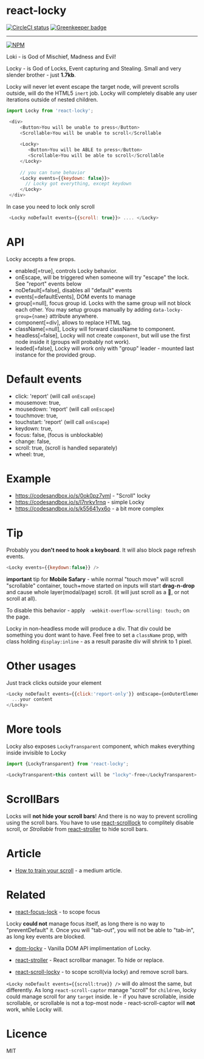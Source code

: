 # react-locky 
[![CircleCI status](https://img.shields.io/circleci/project/github/theKashey/react-locky/master.svg?style=flat-square)](https://circleci.com/gh/theKashey/react-locky/tree/master)
[![Greenkeeper badge](https://badges.greenkeeper.io/theKashey/react-locky.svg)](https://greenkeeper.io/)

----

[![NPM](https://nodei.co/npm/react-locky.png?downloads=true&stars=true)](https://nodei.co/npm/react-locky/) 

Loki  - is God of Mischief, Madness and Evil!

Locky - is God of Locks, Event capturing and Stealing. Small and very slender brother - just __1.7kb__.

Locky will never let event escape the target node, will prevent scrolls outside, will do the HTML5 `inert` job.
Locky will completely disable any user iterations outside of nested children.

```js
import Locky from 'react-locky';

 <div>
     <Button>You will be unable to press</Button>
     <Scrollable>You will be unable to scroll</Scrollable
     
     <Locky>
        <Button>You will be ABLE to press</Button>
        <Scrollable>You will be able to scroll</Scrollable
     </Locky>
     
     // you can tune behavior
     <Locky events={{keydown: false}}>
       // Locky got everything, except keydown        
     </Locky>
 </div>
```

In case you need to lock only scroll

```js
 <Locky noDefault events={{scroll: true}}> .... </Locky>
```

# API
 Locky accepts a few props.
 - enabled[=true], controls Locky behavior. 
 - onEscape, will be triggered when someone will try "escape" the lock. See "report" events below
 - noDefault[=false], disables all "default" events
 - events[=defaultEvents], DOM events to manage
 - group[=null], focus group id. Locks with the same group will not block each other. You may setup groups manually by adding
 `data-locky-group={name}` attribute anywhere.
 - component[=div], allows to replace HTML tag.
 - className[=null], Locky will forward className to component.
 - headless[=false], Locky will not create `component`, but will use the first node inside it (groups will probably not work).
 - leaded[=false], Locky will work only with "group" leader - mounted last instance for the provided group.
 
# Default events
 - click: 'report' (will call `onEscape`)
 - mousemove: true,
 - mousedown: 'report' (will call `onEscape`)
 - touchmove: true,
 - touchstart: 'report' (will call `onEscape`)
 - keydown: true,
 - focus: false, (focus is unblockable)
 - change: false,
 - scroll: true, (scroll is handled separately)
 - wheel: true, 
 
# Example
 - https://codesandbox.io/s/0ok0pz7vml - "Scroll" locky
 - https://codesandbox.io/s/l7nrkv1rnq - simple Locky
 - https://codesandbox.io/s/k55641yx6o - a bit more complex 
 
# Tip

Probably you __don't need to hook a keyboard__. It will also block page refresh events.
```js
<Locky events={{keydown:false}} />
```

__important__ tip for __Mobile Safary__ - while normal "touch move" will
scroll "scrollable" container, touch+move started on inputs will start
__drag-n-drop__ and cause whole layer(modal/page) scroll. 
(it will just scroll as a 💩, or not scroll at all).

To disable this behavior - apply ` -webkit-overflow-scrolling: touch;` on the page.
 
Locky in non-headless mode will produce a div. That div could be something you dont want to have.
Feel free to set a `className` prop, with class holding `display:inline` - as a result parasite div will
shrink to 1 pixel. 
 
# Other usages

Just track clicks outside your element
```js
<Locky noDefault events={{click:'report-only'}} onEscape={onOuterElementClick}>
  ...your content
</Locky>
``` 

# More tools
Locky also exposes `LockyTransparent` component, which makes everything inside invisible to Locky
```js
import {LockyTransparent} from 'react-locky';

<LockyTransparent>this content will be "locky"-free</LockyTransparent>
```

# ScrollBars
Locks will __not hide your scroll bars__! And there is no way to prevent scrolling using the scroll bars.
You have to use [react-scrolllock](https://github.com/jossmac/react-scrolllock) to complitely disable scroll, or _Strollable_ from [react-stroller](https://github.com/theKashey/React-stroller) to hide scroll bars.

# Article
 - [How to train your scroll](https://hackernoon.com/how-to-train-a-your-scroll-c9edcf28dbfa) - a medium article.
 
# Related
 - [react-focus-lock](react-focus-lock) - to scope focus
  
 Locky __could not__ manage focus itself, as long there is no way to "preventDefault" it.
 Once you will "tab-out", you will not be able to "tab-in", as long key events are blocked. 
 
 - [dom-locky](https://github.com/thearnica/dom-locky) - Vanilla DOM API implimentation of Locky.
 
 - [react-stroller](https://github.com/theKashey/react-stroller) - React scrollbar manager. To hide or replace.
 
 - [react-scroll-locky](https://github.com/theKashey/react-scroll-locky) - to scope scroll(via locky) and remove scroll bars.
 
 `<Locky noDefault events={{scroll:true}} />` will do almost the same, but differently.
 As long `react-scroll-captor` manage "scroll" for `children`, locky could manage scroll for any `target` inside.
 Ie - if you have scrollable, inside scrollable, or scrollable is not a top-most node - react-scroll-captor will __not__ 
 work, while Locky will. 
 

# Licence
 MIT
